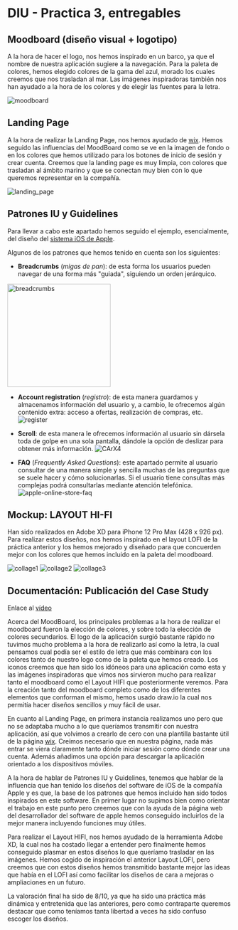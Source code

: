 # DIU - Practica 3, entregables

## Moodboard (diseño visual + logotipo)   
A la hora de hacer el logo, nos hemos inspirado en un barco, ya que el nombre de nuestra aplicación sugiere a la navegación.
Para la paleta de colores, hemos elegido colores de la gama del azul, morado los cuales creemos que nos trasladan al mar.
Las imágenes inspiradoras también nos han ayudado a la hora de los colores y de elegir las fuentes para la letra.

![moodboard](https://user-images.githubusercontent.com/75760642/118404252-690e3d80-b672-11eb-87fc-f9ed70aa3db0.png)



## Landing Page
A la hora de realizar la Landing Page, nos hemos ayudado de [wix](https://www.wix.com/). Hemos seguido las influencias del MoodBoard como se ve en la imagen de fondo o en los colores que hemos utilizado para los botones de inicio de sesión y crear cuenta. Creemos que la landing page es muy limpia, con colores que trasladan al ámbito marino y que se conectan muy bien con lo que queremos representar en la compañía.

![landing_page](https://user-images.githubusercontent.com/75760642/118285856-2d3c7200-b4d2-11eb-88e4-d5547bfcb532.png)


## Patrones IU y Guidelines

Para llevar a cabo este apartado hemos seguido el ejemplo, esencialmente, del diseño del [sistema iOS de Apple](https://developer.apple.com/design/human-interface-guidelines/ios/overview/themes/).

Algunos de los patrones que hemos tenido en cuenta son los siguientes:

* **Breadcrumbs** (*migas de pan*): de esta forma los usuarios pueden navegar de una forma más "guiada", siguiendo un orden jerárquico.
<img width="232" alt="breadcrumbs" src="https://user-images.githubusercontent.com/75760642/118110519-c8561e80-b3e2-11eb-9890-ced0dd35d9e3.png">

* **Account registration** (*registro*): de esta manera guardamos y almacenamos información del usuario y, a cambio, le ofrecemos algún contenido extra: acceso a ofertas, realización de compras, etc.
![register](https://user-images.githubusercontent.com/75760642/118115676-8d0b1e00-b3e9-11eb-8fa0-417ce8cc5711.png)


* **Scroll**: de esta manera le ofrecemos información al usuario sin dársela toda de golpe en una sola pantalla, dándole la opción de deslizar para obtener más información.
![CArX4](https://user-images.githubusercontent.com/75760642/118115773-aca24680-b3e9-11eb-87fd-d76603285610.png)


* **FAQ** (*Frequently Asked Questions*): este apartado permite al usuario consultar de una manera simple y sencilla muchas de las preguntas que se suele hacer y cómo solucionarlas. Si el usuario tiene consultas más complejas podrá consultarlas mediante atención telefónica.
![apple-online-store-faq](https://user-images.githubusercontent.com/75760642/118115877-ce033280-b3e9-11eb-86b0-c57feee97ce9.png)


## Mockup: LAYOUT HI-FI

Han sido realizados en Adobe XD para iPhone 12 Pro Max (428 x 926 px).
Para realizar estos diseños, nos hemos inspirado en el layout LOFI de la práctica anterior y los hemos mejorado y diseñado para que concuerden mejor con los colores que hemos incluido en la paleta del moodboard.


![collage1](https://user-images.githubusercontent.com/75760642/118404523-93142f80-b673-11eb-846e-e4c204ecc3a9.png)
![collage2](https://user-images.githubusercontent.com/75760642/118404586-ce166300-b673-11eb-8aef-ea5dc16c5157.png)
![collage3](https://user-images.githubusercontent.com/75760642/118404627-f605c680-b673-11eb-8f29-a9830e6732d6.png)



## Documentación: Publicación del Case Study


Enlace al [vídeo](https://youtu.be/L9DWngRv_P8)

Acerca del MoodBoard, los principales problemas a la hora de realizar el moodboard fueron la elección de colores, y sobre todo la elección de colores secundarios. El logo de la aplicación surgió bastante rápido no tuvimos mucho problema a la hora de realizarlo así como la letra, la cual pensamos cual podía ser el estilo de letra que más combinara con los colores tanto de nuestro logo como de la paleta que hemos creado. Los iconos creemos que han sido los idóneos para una aplicación como esta y las imágenes inspiradoras que vimos nos sirvieron mucho para realizar tanto el moodboard como el Layout HIFI que posteriormente veremos. Para la creación tanto del moodboard completo como de los diferentes elementos que conforman el mismo, hemos usado draw.io la cual nos permitía hacer diseños sencillos y muy fácil de usar.

En cuanto al Landing Page, en primera instancia realizamos uno pero que no se adaptaba mucho a lo que queríamos transmitir con nuestra aplicación, así que volvimos a crearlo de cero con una plantilla bastante útil de la página [wix](https://www.wix.com/). Creímos necesario que en nuestra página, nada más entrar se viera claramente tanto dónde iniciar sesión como dónde crear una cuenta. Además añadimos una opción para descargar la aplicación orientado a los dispositivos móviles.

A la hora de hablar de Patrones IU y Guidelines, tenemos que hablar de la influencia que han tenido los diseños del software de iOS de la compañía Apple y es que,
la base de los patrones que hemos incluido han sido todos inspirados en este software. En primer lugar no supimos bien como orientar el trabajo en este punto pero creemos que con la ayuda de la página web del desarrollador del software de apple hemos conseguido incluirlos de la mejor manera incluyendo funciones muy útiles.

Para realizar el Layout HIFI, nos hemos ayudado de la herramienta Adobe XD, la cual nos ha costado llegar a entender pero finalmente hemos conseguido plasmar en estos diseños lo que queríamo trasladar en las imágenes. Hemos cogido de inspiración el anterior Layout LOFI, pero creemos que con estos diseños hemos transmitido bastante mejor las ideas que había en el LOFI así como facilitar los diseños de cara a mejoras o ampliaciones en un futuro.

La valoración final ha sido de 8/10, ya que ha sido una práctica más dinámica y entretenida que las anteriores, pero como contraparte queremos destacar que como teníamos tanta libertad a veces ha sido confuso escoger los diseños.
